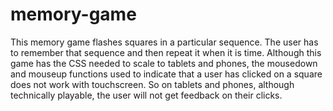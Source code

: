 # memory-game
This memory game flashes squares in a particular sequence. The user has to remember that sequence and then repeat it when it is time.
Although this game has the CSS needed to scale to tablets and phones, the mousedown and mouseup functions used to indicate that a user has clicked on a square
does not work with touchscreen. So on tablets and phones, although technically playable, the user will not get feedback on their clicks.
